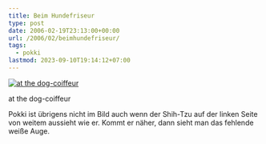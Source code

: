 ```yaml
---
title: Beim Hundefriseur
type: post
date: 2006-02-19T23:13:00+00:00
url: /2006/02/beimhundefriseur/
tags:
  - pokki
lastmod: 2023-09-10T19:14:12+07:00
---
```

<div class="flickr">
  <a href="http://www.flickr.com/photos/schreibblogade/101981956/" title="at the dog-coiffeur"><img src="//static.flickr.com/25/101981956_56ac738c04.jpg" alt="at the dog-coiffeur" /></a></p>

  <p>
    at the dog-coiffeur
  </p>
</div>

Pokki ist übrigens nicht im Bild auch wenn der Shih-Tzu auf der linken Seite von weitem aussieht wie er. Kommt er näher, dann sieht man das fehlende weiße Auge.

